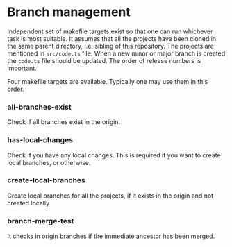 # Branch management
Independent set of makefile targets exist so that one can run whichever task is most suitable. It assumes that all the projects have been cloned in the same parent directory, i.e. sibling of this repository. The projects are mentioned in `src/code.ts` file. When a new minor or major branch is created the `code.ts` file should be updated. The order of release numbers is important.

Four makefile targets are available. Typically one may use them in this order.

### all-branches-exist
Check if all branches exist in the origin.

### has-local-changes
Check if you have any local changes. This is required if you want to create local branches, or otherwise.

### create-local-branches
Create local branches for all the projects, if it exists in the origin and not created locally

### branch-merge-test
It checks in origin branches if the immediate ancestor has been merged.

